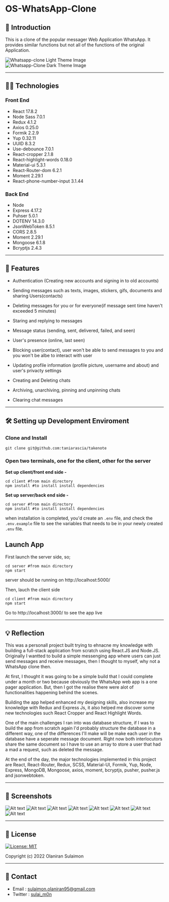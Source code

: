 # OS-WhatsApp-Clone

## 🚪 Introduction

This is a clone of the popular messager Web Application WhatsApp. It provides similar functions but not all of the functions of the original Application.

![Whatsapp-clone Light Theme Image](./images/whatsapp_clone_light.png "OS-WhatsApp-Clone Light Theme")
![Whatsapp-Clone Dark Theme Image](./images/whatsapp_clone_dark.png "OS-WhatsApp-Clone Dark Theme")

---

## 👨‍💻 Technologies

### Front End

- React 17.8.2
- Node Sass 7.0.1
- Redux 4.1.2
- Axios 0.25.0
- Formik 2.2.9
- Yup 0.32.11
- UUID 8.3.2
- Use-debounce 7.0.1
- React-cropper 2.1.8
- React-highlight-words 0.18.0
- Material-ui 5.3.1
- React-Router-dom 6.2.1
- Moment 2.29.1
- React-phone-number-input 3.1.44

### Back End

- Node
- Express 4.17.2
- Puhser 5.0.1
- DOTENV 14.3.0
- JsonWebToken 8.5.1
- CORS 2.8.5
- Moment 2.29.1
- Mongoose 6.1.8
- Bcryptjs 2.4.3

---

## 🧐 Features

- Authentication (Creating new accounts and signing in to old accounts)

- Sending messages such as texts, images, stickers, gifs, documents and sharing Users(contacts)

- Deleting messages for you or for everyone(if message sent time haven't exceeded 5 minutes)

- Staring and replying to messages

- Message status (sending, sent, delivered, failed, and seen)

- User's presence (online, last seen)

- Blocking user(contact), user won't be able to send messages to you and you won't be albe to interact with user

- Updating profile information (profile picture, username and about) and user's privacty settings

- Creating and Deleting chats

- Archiving, unarchiving, pinning and unpinning chats

- Clearing chat messages

---

## 🛠️ Setting up Development Enviroment

### Clone and Install

    git clone git@github.com:taniarascia/takenote

### Open two terminals, one for the client, other for the server

**Set up client/front end side -**

    cd client #from main directory
    npm install #to install install dependencies

**Set up server/back end side -**

    cd server #from main directory
    npm install #to install install dependencies

when installation is completed, you'd create an `.env` file, and check the `.env.example` file to see the variables that needs to be in your newly created `.env` file.

## Launch App

First launch the server side, so;

    cd server #from main directory
    npm start

server should be running on http://localhost:5000/

Then, lauch the client side

    cd client #from main directory
    npm start

Go to http://localhost:3000/ to see the app live

---

## 💡 Reflection

This was a personall project built trying to ehnacne my knowledge with building a full-stack application from scratch using React.JS and Node.JS. Originally I wantted to build a simple messenging app where users can just send messages and receive messages, then I thought to myself, why not a WhatsApp clone then.

At first, I thought it was going to be a simple build that I could complete under a month or two because obviously the WhatsApp web app is a one pager application. But, then I got the realise there were alot of functionalities happening behind the scenes.

Building the app helped enhanced my designing skills, also increase my knowledge with Redux and Express Js, it also helped me discover some new technologies such React Cropper and React Highlight Words.

One of the main challenges I ran into was database structure, if I was to build the app from scratch again I'd probably structure the database in a different way, one of the differences I'll make will be make each user in the database have a seperate message document. Right now both interlocutors share the same document so I have to use an array to store a user that had a mad a request, such as deleted the message.

At the end of the day, the major technologies implemented in this project are React, React-Router, Redux, SCSS, Material-UI, Formik, Yup, Node, Express, MongoDB, Mongoose, axios, moment, bcryptjs, pusher, pusher.js and jsonwebtoken.

---

## 📸 Screenshots

![Alt text](./images/screenshot_8.png "title")
![Alt text](./images/screenshot_7.png "title")
![Alt text](./images/screenshot_1.png "Chat Board")
![Alt text](./images/screenshot_4.png "title")
![Alt text](./images/screenshot_2.png "title")
![Alt text](./images/screenshot_6.png "title")
![Alt text](./images/screenshot_3.png "title")
![Alt text](./images/screenshot_5.png "title")

---

## 📝 License

[![License: MIT](https://img.shields.io/badge/License-MIT-yellow.svg)](https://opensource.org/licenses/MIT)

Copyright (c) 2022 Olaniran Sulaimon

---

## 📩 Contact

- Email : sulaimon.olaniran95@gmail.com
- Twitter : [sulai_m0n](https://twitter.com/sulai_m0n)
